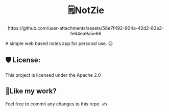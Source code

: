 <h1 align="center" id="title">🗒️NotZie</h1>

<p align="center">https://github.com/user-attachments/assets/58e7f492-904a-42d2-83a3-fe64ea9a5e66
</p>

<p id="description">A simple web based notes app for personal use. 😉</p>

<h2>🛡️ License:</h2>

This project is licensed under the Apache 2.0

<h2>💖Like my work?</h2>

Feel free to commit any changes to this repo. ✍️
